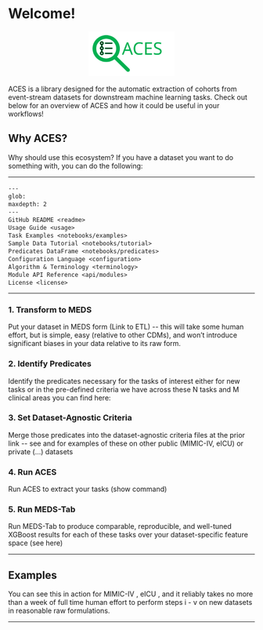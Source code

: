 # Welcome!

<p align="center">
  <a href="https://eventstreamaces.readthedocs.io/en/latest/index.html"><img alt="ACES" src="https://raw.githubusercontent.com/justin13601/ACES/bbde3d2047d30f2203cc09a288a8e3565a0d7d62/docs/source/assets/aces_logo_text.svg" width=35%></a>
</p>

ACES is a library designed for the automatic extraction of cohorts from event-stream datasets for downstream machine learning tasks. Check out below for an overview of ACES and how it could be useful in your workflows!

## Why ACES?

Why should use this ecosystem? If you have a dataset you want to do something with, you can do the following:

______________________________________________________________________

```{toctree}
---
glob:
maxdepth: 2
---
GitHub README <readme>
Usage Guide <usage>
Task Examples <notebooks/examples>
Sample Data Tutorial <notebooks/tutorial>
Predicates DataFrame <notebooks/predicates>
Configuration Language <configuration>
Algorithm & Terminology <terminology>
Module API Reference <api/modules>
License <license>
```

______________________________________________________________________

### 1. Transform to MEDS

Put your dataset in MEDS form (Link to ETL) -- this will take some human effort, but is simple, easy (relative to other CDMs), and won’t introduce significant biases in your data relative to its raw form.

### 2. Identify Predicates

Identify the predicates necessary for the tasks of interest either for new tasks or in the pre-defined criteria we have across these N tasks and M clinical areas you can find here: <LINK>

### 3. Set Dataset-Agnostic Criteria

Merge those predicates into the dataset-agnostic criteria files at the prior link -- see <HERE> and <HERE> for examples of these on other public (MIMIC-IV, eICU) or private (...) datasets

### 4. Run ACES

Run ACES to extract your tasks (show command)

### 5. Run MEDS-Tab

Run MEDS-Tab to produce comparable, reproducible, and well-tuned XGBoost results for each of these tasks over your dataset-specific feature space (see here)

______________________________________________________________________

## Examples

You can see this in action for MIMIC-IV <HERE>, eICU <HERE>, and it reliably takes no more than a week of full time human effort to perform steps i - v on new datasets in reasonable raw formulations.

______________________________________________________________________

